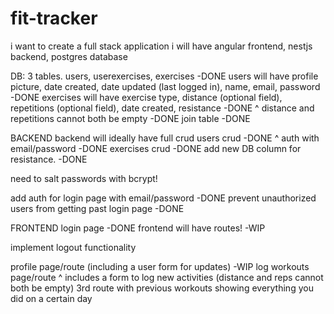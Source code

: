 # fit-tracker

i want to create a full stack application
i will have angular frontend, nestjs backend, postgres database

DB:
3 tables. users, userexercises, exercises -DONE
users will have profile picture, date created, date updated (last logged in), name, email, password -DONE
exercises will have exercise type, distance (optional field), repetitions (optional field), date created, resistance -DONE
^ distance and repetitions cannot both be empty -DONE
join table -DONE


BACKEND
backend will ideally have full crud
users crud -DONE
^ auth with email/password -DONE
exercises crud -DONE
add new DB column for resistance. -DONE

need to salt passwords with bcrypt!

add auth for login page with email/password -DONE
prevent unauthorized users from getting past login page -DONE


FRONTEND
login page -DONE
frontend will have routes! -WIP

implement logout functionality

profile page/route (including a user form for updates) -WIP
log workouts page/route
^ includes a form to log new activities (distance and reps cannot both be empty)
3rd route with previous workouts showing everything you did on a certain day

